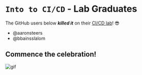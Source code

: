 # `Into to CI/CD` - Lab Graduates

The GitHub users below ***killed it*** on their [CI/CD lab](intro.md)! 😎

[//]: # (Add your username below, in alphabetical order to prevent conflicts and duplication.)

- @aaronsteers
- @bbainsslalom

## Commence the celebration!

[//]: # (Psst - feel free to add more art or GIFs here if you are so inclined!)

![gif](resources/congrats01.gif)
